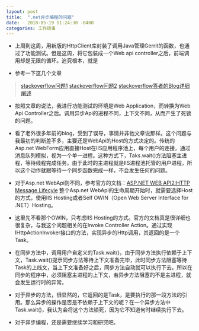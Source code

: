 ```yaml
---
layout: post
title:  ".net异步编程的问题"
date:   2018-05-19 11:24:30 -0400
categories: 工作琐事
---
```


 - 上周到这周，用新版的HttpClient库封装了调用Java管理Gerrit的函数，也通过了功能测试。但是这周，将它包装成一个Web api controller之后，前端调用却是无限的循环。追究根本，就是

 - 参考一下这几个文章

> [stackoverflow问题1](https://stackoverflow.com/questions/10343632/httpclient-getasync-never-returns-when-using-await-async)
> [stackoverflow问题2](https://stackoverflow.com/search?tab=votes&q=webapi%20httpclient)
> [stackoverflow答者的Blog详细阐述](http://blog.stephencleary.com/2012/07/dont-block-on-async-code.html)

 - 按照文章的说法，我进行功能测试的环境是Web Application，而转换为Web Api Controller之后。调用异步Api的进程不同，上下文不同，从而产生了死锁的问题。
 - 看了老外很多年前的blog，受到了误导，事情并非他文章说那样。这个问题与我最初的判断差不多，主要还是WebApi的Host的方式决定的。传统的Asp.net WebForm应用直接Host在IIS应用程序池上，每个用户的连接，通过消息队列模拟，视为一个单一进程。这种方式下，Taks.wait()方法阻塞主进程，等待线程完成任务。由于此时的主进程就是IIS进程池托管的用户进程，所以这个动作就跟等待一个同步函数完成一样，不会发生任何的问题。

 - 对于Asp.net WebApi则不同，参考官方的文档：[ASP.NET WEB API2:HTTP Message Lifecyle](https://www.asp.net/media/4071077/aspnet-web-api-poster.pdf) 整个Asp.net WebApi的生命周期开始时，就需要选择Host的方式，使用IIS Hosting或者Self OWIN（Open Web Server Interface for .NET）Hosting。
 - 这里先不看那个OWIN，只考虑IIS Hosting的方式。官方的文档真是很详细也很复杂，与我这个问题相关的在Invoke Controller Action。通过实现IHttpActionInvoker接口的方法，实现异步的Http调用，其返回的是一个Task<HttpResponseMessage>。
 - 在同步方法中，调用用户自定义的Task.wait()，由于同步方法执行依赖于上下文，Task.wait()提示同步方法等待上下文准备完毕，此时同步方法阻塞等待Task的上线文，当上下文准备好之后，同步方法自动就可以执行下去。所以在同步的程序中，必须阻塞主进程的上下文，若异步方法阻塞的不是主进程，就会发生运行时的异常。
 - 对于异步的方法，很显然的，它返回的是Task<T>，是要执行的那一段方法的引用。那么异步的操作是否是不依赖于上下文的呢？在一个异步方法中Task.wait()，我认为会将这个方法锁死，因为它不知道何时继续执行下去。
 - 对于异步编程，还是需要继续学习和研究吧。

